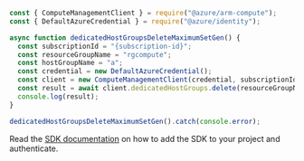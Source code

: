 ```javascript
const { ComputeManagementClient } = require("@azure/arm-compute");
const { DefaultAzureCredential } = require("@azure/identity");

async function dedicatedHostGroupsDeleteMaximumSetGen() {
  const subscriptionId = "{subscription-id}";
  const resourceGroupName = "rgcompute";
  const hostGroupName = "a";
  const credential = new DefaultAzureCredential();
  const client = new ComputeManagementClient(credential, subscriptionId);
  const result = await client.dedicatedHostGroups.delete(resourceGroupName, hostGroupName);
  console.log(result);
}

dedicatedHostGroupsDeleteMaximumSetGen().catch(console.error);
```

Read the [SDK documentation](https://github.com/Azure/azure-sdk-for-js/blob/%40azure%2Farm-compute_17.3.1/sdk/compute/arm-compute/README.md) on how to add the SDK to your project and authenticate.
